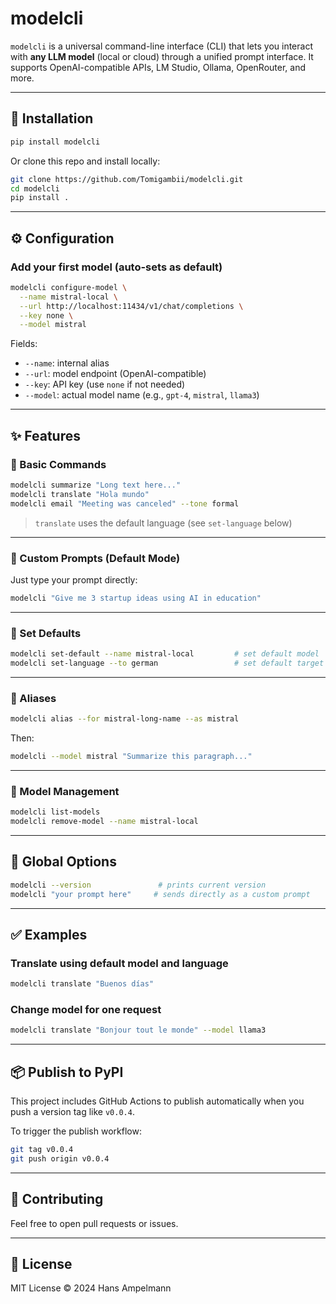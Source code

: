 
# modelcli

`modelcli` is a universal command-line interface (CLI) that lets you interact with **any LLM model** (local or cloud) through a unified prompt interface. It supports OpenAI-compatible APIs, LM Studio, Ollama, OpenRouter, and more.

---

## 🚀 Installation

```bash
pip install modelcli
```

Or clone this repo and install locally:

```bash
git clone https://github.com/Tomigambii/modelcli.git
cd modelcli
pip install .
```

---

## ⚙️ Configuration

### Add your first model (auto-sets as default)

```bash
modelcli configure-model \
  --name mistral-local \
  --url http://localhost:11434/v1/chat/completions \
  --key none \
  --model mistral
```

Fields:
- `--name`: internal alias
- `--url`: model endpoint (OpenAI-compatible)
- `--key`: API key (use `none` if not needed)
- `--model`: actual model name (e.g., `gpt-4`, `mistral`, `llama3`)

---

## ✨ Features

### 🔹 Basic Commands

```bash
modelcli summarize "Long text here..."
modelcli translate "Hola mundo"
modelcli email "Meeting was canceled" --tone formal
```

> `translate` uses the default language (see `set-language` below)

---

### 🔹 Custom Prompts (Default Mode)

Just type your prompt directly:
```bash
modelcli "Give me 3 startup ideas using AI in education"
```

---

### 🔹 Set Defaults

```bash
modelcli set-default --name mistral-local         # set default model
modelcli set-language --to german                 # set default target language for translate
```

---

### 🔹 Aliases

```bash
modelcli alias --for mistral-long-name --as mistral
```

Then:
```bash
modelcli --model mistral "Summarize this paragraph..."
```

---

### 🔹 Model Management

```bash
modelcli list-models
modelcli remove-model --name mistral-local
```

---

## 📌 Global Options

```bash
modelcli --version               # prints current version
modelcli "your prompt here"     # sends directly as a custom prompt
```

---

## ✅ Examples

### Translate using default model and language
```bash
modelcli translate "Buenos días"
```

### Change model for one request
```bash
modelcli translate "Bonjour tout le monde" --model llama3
```

---

## 📦 Publish to PyPI

This project includes GitHub Actions to publish automatically when you push a version tag like `v0.0.4`.

To trigger the publish workflow:

```bash
git tag v0.0.4
git push origin v0.0.4
```

---

## 🤝 Contributing

Feel free to open pull requests or issues.

---

## 📜 License

MIT License © 2024 Hans Ampelmann
